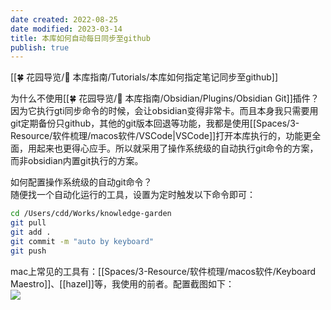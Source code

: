 ```yaml
---
date created: 2022-08-25
date modified: 2023-03-14
title: 本库如何自动每日同步至github
publish: true
---
```

[[🍀 花园导览/🧰 本库指南/Tutorials/本库如何指定笔记同步至github]]

为什么不使用[[🍀 花园导览/🧰 本库指南/Obsidian/Plugins/Obsidian Git]]插件？  
因为它执行gti同步命令的时候，会让obsidian变得非常卡。而且本身我只需要用git定期备份只github，其他的git版本回退等功能，我都是使用[[Spaces/3-Resource/软件梳理/macos软件/VSCode\|VSCode]]打开本库执行的，功能更全面，用起来也更得心应手。所以就采用了操作系统级的自动执行git命令的方案，而非obsidian内置git执行的方案。

如何配置操作系统级的自动git命令？  
随便找一个自动化运行的工具，设置为定时触发以下命令即可：

```zsh
cd /Users/cdd/Works/knowledge-garden
git pull
git add .
git commit -m "auto by keyboard"
git push
```

mac上常见的工具有：[[Spaces/3-Resource/软件梳理/macos软件/Keyboard Maestro]]、[[hazel]]等，我使用的前者。配置截图如下：  
![](https://img2.oldwinter.top/202208250919001.png)
